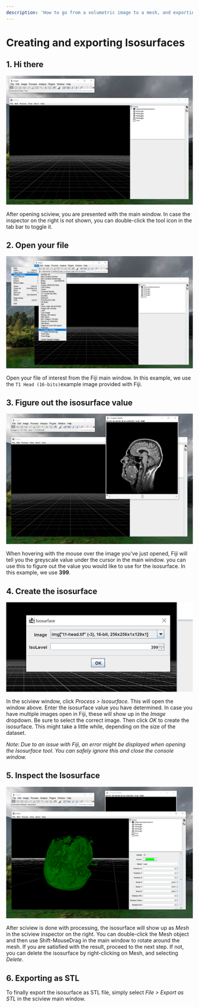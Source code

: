 ```yaml
---
description: 'How to go from a volumetric image to a mesh, and exporting it as STL.'
---
```


# Creating and exporting Isosurfaces

## 1. Hi there

![](../.gitbook/assets/1.png)

After opening sciview, you are presented with the main window. In case the inspector on the right is not shown, you can double-click the tool icon in the tab bar to toggle it.

## 2. Open your file

![](../.gitbook/assets/2.png)

Open your file of interest from the Fiji main window. In this example, we use the `T1 Head (16-bits)`example image provided with Fiji.

## 3. Figure out the isosurface value

![](../.gitbook/assets/3.png)

When hovering with the mouse over the image you've just opened, Fiji will tell you the greyscale value under the cursor in the main window. you can use this to figure out the value you would like to use for the isosurface. In this example, we use **399**.

## 4. Create the isosurface

![](../.gitbook/assets/4.png)

In the sciview window, click _Process &gt; Isosurface._ This will open the window above. Enter the isosurface value you have determined. In case you have multiple images open in Fiji, these will show up in the _Image_ dropdown. Be sure to select the correct image. Then click _OK_ to create the isosurface. This might take a little while, depending on the size of the dataset.

_Note: Due to an issue with Fiji, an error might be displayed when opening the Isosurface tool. You can safely ignore this and close the console window._

## 5. Inspect the Isosurface

![](../.gitbook/assets/5.png)

After sciview is done with processing, the isosurface will show up as _Mesh_ in the sciview inspector on the right. You can double-click the Mesh object and then use Shift-MouseDrag in the main window to rotate around the mesh. If you are satisfied with the result, proceed to the next step. If not, you can delete the isosurface by right-clicking on Mesh, and selecting _Delete_.

## 6. Exporting as STL

To finally export the isosurface as STL file, simply select _File &gt; Export as STL_ in the sciview main window.

